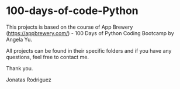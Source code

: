 # 100-days-of-code-Python

This projects is based on the course of App Brewery (https://appbrewery.com/) - 100 Days of Python Coding Bootcamp by Angela Yu.

All projects can be found in their specific folders and if you have any questions, feel free to contact me.

Thank you.

Jonatas Rodriguez
